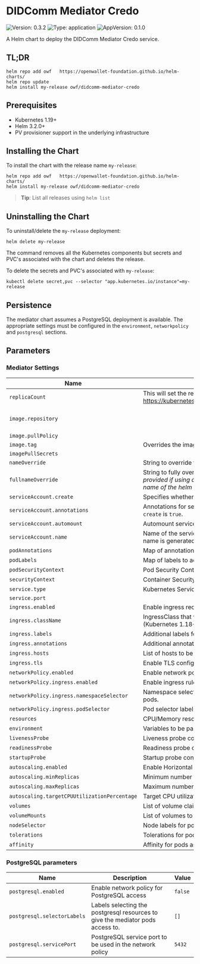 # DIDComm Mediator Credo

![Version: 0.3.2](https://img.shields.io/badge/Version-0.3.2-informational?style=flat-square) ![Type: application](https://img.shields.io/badge/Type-application-informational?style=flat-square) ![AppVersion: 0.1.0](https://img.shields.io/badge/AppVersion-0.1.0-informational?style=flat-square)

A Helm chart to deploy the DIDComm Mediator Credo service.

## TL;DR

```console
helm repo add owf	https://openwallet-foundation.github.io/helm-charts/
helm repo update
helm install my-release owf/didcomm-mediator-credo
```

## Prerequisites

- Kubernetes 1.19+
- Helm 3.2.0+
- PV provisioner support in the underlying infrastructure

## Installing the Chart

To install the chart with the release name `my-release`:

```console
helm repo add owf	https://openwallet-foundation.github.io/helm-charts/
helm install my-release owf/didcomm-mediator-credo
```

> **Tip**: List all releases using `helm list`


## Uninstalling the Chart

To uninstall/delete the `my-release` deployment:

```console
helm delete my-release
```

The command removes all the Kubernetes components but secrets and PVC's associated with the chart and deletes the release.

To delete the secrets and PVC's associated with `my-release`:

```console
kubectl delete secret,pvc --selector "app.kubernetes.io/instance"=my-release
```

## Persistence

The mediator chart assumes a PostgreSQL deployment is available. The appropriate settings must be configured in the `environment`, `networkpolicy` and `postgresql` sections.

## Parameters

### Mediator Settings

| Name                                         | Description                                                                                                                                                                               | Value                                                           |
| -------------------------------------------- | ----------------------------------------------------------------------------------------------------------------------------------------------------------------------------------------- | --------------------------------------------------------------- |
| `replicaCount`                               | This will set the replicaset count more information can be found here: https://kubernetes.io/docs/concepts/workloads/controllers/replicaset/                                              | `1`                                                             |
| `image.repository`                           |                                                                                                                                                                                           | `ghcr.io/openwallet-foundation/didcomm-mediator-credo/mediator` |
| `image.pullPolicy`                           |                                                                                                                                                                                           | `Always`                                                        |
| `image.tag`                                  | Overrides the image tag which defaults to the chart appVersion.                                                                                                                           | `314112b`                                                       |
| `imagePullSecrets`                           |                                                                                                                                                                                           | `[]`                                                            |
| `nameOverride`                               | String to override the helm chart name, second part of the prefix.                                                                                                                        | `""`                                                            |
| `fullnameOverride`                           | String to fully override the helm chart name, full prefix. *Must be provided if using a custom release name that does not include the name of the helm chart (`didcomm-mediator-credo`).* | `""`                                                            |
| `serviceAccount.create`                      | Specifies whether a ServiceAccount should be created                                                                                                                                      | `true`                                                          |
| `serviceAccount.annotations`                 | Annotations for service account. Evaluated as a template. Only used if `create` is `true`.                                                                                                | `{}`                                                            |
| `serviceAccount.automount`                   | Automount service account token for the server service account                                                                                                                            | `true`                                                          |
| `serviceAccount.name`                        | Name of the service account to use. If not set and create is true, a name is generated using the fullname template.                                                                       | `""`                                                            |
| `podAnnotations`                             | Map of annotations to add to the mediator pods                                                                                                                                            | `{}`                                                            |
| `podLabels`                                  | Map of labels to add to the mediator pods                                                                                                                                                 | `{}`                                                            |
| `podSecurityContext`                         | Pod Security Context                                                                                                                                                                      | `{}`                                                            |
| `securityContext`                            | Container Security Context                                                                                                                                                                | `{}`                                                            |
| `service.type`                               | Kubernetes Service type                                                                                                                                                                   | `ClusterIP`                                                     |
| `service.port`                               |                                                                                                                                                                                           | `3000`                                                          |
| `ingress.enabled`                            | Enable ingress record generation for controller                                                                                                                                           | `false`                                                         |
| `ingress.className`                          | IngressClass that will be be used to implement the Ingress (Kubernetes 1.18+)                                                                                                             | `""`                                                            |
| `ingress.labels`                             | Additional labels for the Ingress resource.                                                                                                                                               | `{}`                                                            |
| `ingress.annotations`                        | Additional annotations for the Ingress resource.                                                                                                                                          | `{}`                                                            |
| `ingress.hosts`                              | List of hosts to be configured for the specified ingress record.                                                                                                                          | `[]`                                                            |
| `ingress.tls`                                | Enable TLS configuration for the host defined at ingress.                                                                                                                                 | `[]`                                                            |
| `networkPolicy.enabled`                      | Enable network policies                                                                                                                                                                   | `true`                                                          |
| `networkPolicy.ingress.enabled`              | Enable ingress rules                                                                                                                                                                      | `false`                                                         |
| `networkPolicy.ingress.namespaceSelector`    | Namespace selector label that is allowed to access the Tenant proxy pods.                                                                                                                 | `{}`                                                            |
| `networkPolicy.ingress.podSelector`          | Pod selector label that is allowed to access the Tenant proxy pods.                                                                                                                       | `{}`                                                            |
| `resources`                                  | CPU/Memory resource requests/limits - unset by default                                                                                                                                    | `{}`                                                            |
| `environment`                                | Variables to be passed to the container                                                                                                                                                   | `[]`                                                            |
| `livenessProbe`                              | Liveness probe configuration                                                                                                                                                              | `{}`                                                            |
| `readinessProbe`                             | Readiness probe configuration                                                                                                                                                             | `{}`                                                            |
| `startupProbe`                               | Startup probe configuration                                                                                                                                                               | `{}`                                                            |
| `autoscaling.enabled`                        | Enable Horizontal POD autoscaling for the Credo Mediator                                                                                                                                  | `false`                                                         |
| `autoscaling.minReplicas`                    | Minimum number of replicas                                                                                                                                                                | `1`                                                             |
| `autoscaling.maxReplicas`                    | Maximum number of replicas                                                                                                                                                                | `100`                                                           |
| `autoscaling.targetCPUUtilizationPercentage` | Target CPU utilization percentage                                                                                                                                                         | `80`                                                            |
| `volumes`                                    | List of volume claims to be created                                                                                                                                                       | `[]`                                                            |
| `volumeMounts`                               | List of volumes to be mounted in the container                                                                                                                                            | `[]`                                                            |
| `nodeSelector`                               | Node labels for pods assignment                                                                                                                                                           | `{}`                                                            |
| `tolerations`                                | Tolerations for pods assignment                                                                                                                                                           | `[]`                                                            |
| `affinity`                                   | Affinity for pods assignment                                                                                                                                                              | `{}`                                                            |

### PostgreSQL parameters

| Name                        | Description                                                                    | Value   |
| --------------------------- | ------------------------------------------------------------------------------ | ------- |
| `postgresql.enabled`        | Enable network policy for PostgreSQL access                                    | `false` |
| `postgresql.selectorLabels` | Labels selecting the postgresql resources to give the mediator pods access to. | `[]`    |
| `postgresql.servicePort`    | PostgreSQL service port to be used in the network policy                       | `5432`  |

